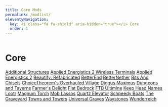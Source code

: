 ```yaml
---
title: Core Mods
permalink: /modlist/
eleventyNavigation:
  key: <i class="fa fa-shield" aria-hidden="true"></i> Core
  order: 1
---
```


<div class="modlist-content"><div class="row"><div class="column">
<div>

# Core

[Additional Structures](https://modrinth.com/mod/additional-structures)
[Applied Energistics 2 Wireless Terminals](https://modrinth.com/mod/applied-energistics-2-wireless-terminals)
[Applied Energistics 2](https://modrinth.com/mod/ae2)
[Beautify: Refabricated](https://modrinth.com/mod/beautify-refabricated)
[BetterEnd](https://modrinth.com/mod/betterend)
[BetterNether](https://modrinth.com/mod/betternether)
[Bits And Chisels](https://modrinth.com/mod/bits-and-chisels)
[ChoiceTheorem's Overhauled Village](https://modrinth.com/mod/ct-overhaul-village)
[Diggus Maximus](https://modrinth.com/mod/diggus-maximus)
[Dungeons and Taverns](https://modrinth.com/datapack/dungeons-and-taverns)
[Farmer's Delight](https://modrinth.com/mod/farmers-delight-fabric)
[Flat Bedrock](https://www.curseforge.com/minecraft/mc-mods/flat-bedrock)
[FTB Ultimine](https://www.curseforge.com/minecraft/mc-mods/ftb-ultimine-fabric)
[Keep Head Names](https://modrinth.com/mod/keepheadnames)
[Lootr](https://www.curseforge.com/minecraft/mc-mods/lootr-fabric)
[Magnum Torch](https://www.curseforge.com/minecraft/mc-mods/magnum-torch-forge)
[Mob Lassos](https://modrinth.com/mod/mob-lassos)
[Quartz Elevator](https://www.curseforge.com/minecraft/mc-mods/quartz-elevator)
[Schpeedy Boats](https://modrinth.com/mod/schpeedy-boats)
[The Graveyard](https://modrinth.com/mod/the-graveyard-fabric)
[Towns and Towers](https://modrinth.com/mod/towns-and-towers)
[Universal Graves](https://modrinth.com/mod/universal-graves)
[Waystones](https://modrinth.com/mod/waystones)
[Wunderreich](https://modrinth.com/mod/wunderreich)

</div>
</div></div></div>

